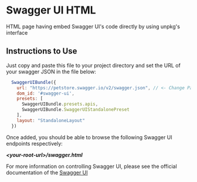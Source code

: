 # Swagger UI HTML
HTML page having embed Swagger UI's code directly by using unpkg's interface

## Instructions to Use

Just copy and paste this file to your project directory and set the URL of your swagger JSON in the file below: 

```js
  SwaggerUIBundle({
    url: "https://petstore.swagger.io/v2/swagger.json", // <- Change Path Here
    dom_id: '#swagger-ui',
    presets: [
      SwaggerUIBundle.presets.apis,
      SwaggerUIBundle.SwaggerUIStandalonePreset
    ],
    layout: "StandaloneLayout" 
  })
```
Once added, you should be able to browse the following Swagger UI endpoints respectively:

***\<your-root-url\>/swagger.html***

For more information on controlling Swagger UI, please see the official documentation of the [Swagger UI](https://github.com/swagger-api/swagger-ui)
